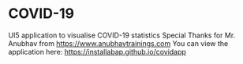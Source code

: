 # COVID-19
UI5 application to visualise COVID-19 statistics 
Special Thanks for Mr. Anubhav from https://www.anubhavtrainings.com
You can view the application here: https://installabap.github.io/covidapp
